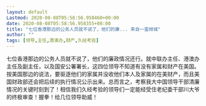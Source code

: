```yaml
---
layout: default
Lastmod: 2020-08-08T05:58:56.958460+00:00
date: 2020-08-08T05:58:56.958355+00:00
title: "七位香港那边的公务人员就不说了，他们的廉... 来自一蛮倾城"
author: ""
tags: [领导,主任,港澳办,财产,久经考验]
---
```


七位香港那边的公务人员就不说了，他们的廉政情况还行。就中联办主任、港澳办主任及副主任，以及国安公署署长，这四位领导不知道有没有家属和财产在美国。按美国那边的说法，要驱逐他们的家属并没收他们本人及家属的在美财产，而且美国财政部还会把后续的执行情况公示出来。总而言之，考察我大中国领导干部清廉情况的关键时刻到了！相信我们久经考验的领导们一定能经受住老纪委干部川大爷的终极审查！握拳！给几位领导助威！

